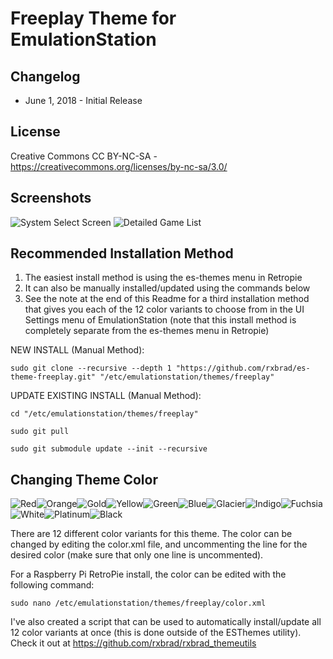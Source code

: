 # Freeplay Theme for EmulationStation

Changelog
-----------

- June 1, 2018 - Initial Release

License
-----------
Creative Commons CC BY-NC-SA - https://creativecommons.org/licenses/by-nc-sa/3.0/

Screenshots
-----------
![System Select Screen](http://i.imgur.com/wIjmpyt.png) ![Detailed Game List](http://i.imgur.com/AJSVHLx.png)

Recommended Installation Method
-----------
1) The easiest install method is using the es-themes menu in Retropie 
2) It can also be manually installed/updated using the commands below
3) See the note at the end of this Readme for a third installation method that gives you each of the 12 color variants to choose from in the UI Settings menu of EmulationStation (note that this install method is completely separate from the es-themes menu in Retropie)

NEW INSTALL (Manual Method):
```
sudo git clone --recursive --depth 1 "https://github.com/rxbrad/es-theme-freeplay.git" "/etc/emulationstation/themes/freeplay"
```

UPDATE EXISTING INSTALL (Manual Method):
```
cd "/etc/emulationstation/themes/freeplay"

sudo git pull

sudo git submodule update --init --recursive
```

Changing Theme Color
-----------
![Red](https://i.imgur.com/YLa8c8At.png)![Orange](https://i.imgur.com/TG7M0THt.png)![Gold](https://i.imgur.com/UU3v0qst.png)![Yellow](https://i.imgur.com/fqaclTht.png)![Green](https://i.imgur.com/b5TOhBKt.png)![Blue](https://i.imgur.com/U47t22Gt.png)![Glacier](https://i.imgur.com/OoUmMJnt.png)![Indigo](https://i.imgur.com/EFXJSg8t.png)![Fuchsia](https://i.imgur.com/d9fSqdWt.png)![White](https://i.imgur.com/nY2fYsYt.png)![Platinum](https://i.imgur.com/pQtRBDAt.png)![Black](https://i.imgur.com/65KWrpTt.png)

There are 12 different color variants for this theme.  The color can be changed by editing the color.xml file, and uncommenting the line for the desired color (make sure that only one line is uncommented).

For a Raspberry Pi RetroPie install, the color can be edited with the following command:
```
sudo nano /etc/emulationstation/themes/freeplay/color.xml
```

I've also created a script that can be used to automatically install/update all 12 color variants at once (this is done outside of the ESThemes utility).  Check it out at https://github.com/rxbrad/rxbrad_themeutils
